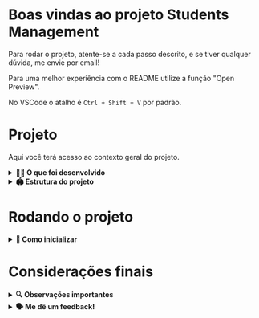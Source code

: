 # Boas vindas ao projeto Students Management
Para rodar o projeto, atente-se a cada passo descrito, e se tiver qualquer dúvida, me envie por email!

Para uma melhor experiência com o README utilize a função "Open Preview".

No VSCode o atalho é `Ctrl + Shift + V` por padrão.

# Projeto

Aqui você terá acesso ao contexto geral do projeto.

<details>
<summary><strong>👨‍💻 O que foi desenvolvido</strong></summary><br />

O projeto é uma aplicação web **responsiva e funcional em dispositivos móveis**

O desenvolvimento do projeto seguiu rigorosamente as regras de negócio fornecidas, garantindo que o sistema atenda às necessidades e expectativas do trabalho.

</details>

<details>
<summary><strong>🏟️ Estrutura do projeto</strong></summary><br />

O projeto é composto de 2 entidades importantes para sua estrutura:

1️⃣ **Front-end:**
 - Foi o ambiente que realizei a maior parte das implementações exigidas.
 - Roda na porta `4200`, ou em alguma outra porta disponível caso esteja em uso.;
 - A aplicação é inicializada a partir da pasta raiz do projeto;
 - Garanta que o `json-server` é executado e a aplicação ouve a porta `3000`;

2️⃣ **Json-server:**
  - Configurei o `db.json`, que se encontra na raiz do projeto, para conseguir inicializar a aplicação;
  - O Json server simulará uma APIRESTFUL para realizarmos as consultas na API do nosso projeto.

</details>

# Rodando o projeto

<details>
  <summary><strong>🐳 Como inicializar</strong></summary><br />
  
É importante ressaltar que o projeto foi desenvolvido utilizando Node v20.14.0

Siga os passos abaixo:

1️⃣ Clone esse repositório: `git clone https://github.com/youngabreu1/students-management.git`

2️⃣ Baixe e instale o CLI (Command Line Interface) do Angular 18 globalmente: `npm install -g @angular/cli .`

3️⃣ Baixe e instale o Json Server: ` npm i json-server`

4️⃣ Navegue até a pasta raiz do projeto e execute o comando `npm install` para instalar os pacotes e dependências.

5️⃣ Para iniciar o json-server, execute o comando: `npx json-server db.json` dentro da pasta raiz.

6️⃣ Para iniciar o Front-end, execute o comando: `ng serve` dentro da pasta raiz. Possivelmente, estará rodando em: http://localhost:4200

7️⃣ Para parar a aplicação, pressione `Ctrl+C` no terminal.

</details>

# Considerações finais



<details>
  <summary><strong>🔍 Observações importantes</strong></summary><br />

Assumi que todas as entradas fornecidas são válidas. Portanto, não implementei validações de entrada. Em um cenário real, seria importante adicionar verificações e validações adequadas para garantir a robustez e a segurança da aplicação.

</details>

<details>
  <summary><strong>🗣 Me dê um feedback!</strong></summary><br />

Ficarei muito grato se você puder compartilhar seu feedback sobre este projeto. Seu retorno é essencial para o meu aprendizado e aprimoramento contínuo. Se você tiver qualquer sugestão, crítica construtiva ou comentário, por favor, não hesite em entrar em contato comigo.

Meu email: `gabrielcarlos0705@gmail.com`

</details>